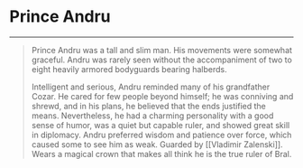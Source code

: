 # Prince Andru
---
>Prince Andru was a tall and slim man. His movements were somewhat graceful.
Andru was rarely seen without the accompaniment of two to eight heavily armored bodyguards bearing halberds.
>
>Intelligent and serious, Andru reminded many of his grandfather Cozar. He cared for few people beyond himself; he was conniving and shrewd, and in his plans, he believed that the ends justified the means. Nevertheless, he had a charming personality with a good sense of humor, was a quiet but capable ruler, and showed great skill in diplomacy. Andru preferred wisdom and patience over force, which caused some to see him as weak.
>Guarded by [[Vladimir Zalenski]].
>Wears a magical crown that makes all think he is the true ruler of Bral.
